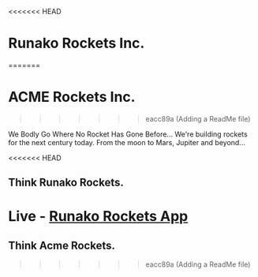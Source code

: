 <<<<<<< HEAD
# Runako Rockets Inc.
=======
# ACME Rockets Inc.
>>>>>>> eacc89a (Adding a ReadMe file)

We Bodly Go Where No Rocket Has Gone Before...
We're building rockets for the next century today. From the moon to Mars, Jupiter and beyond...

<<<<<<< HEAD
## Think Runako Rockets.

Live - [Runako Rockets App](https://acme-rockets-jnoh.onrender.com/)
=======
## Think Acme Rockets.
>>>>>>> eacc89a (Adding a ReadMe file)
